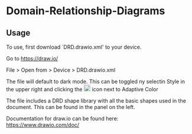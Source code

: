 # Domain-Relationship-Diagrams

## Usage

To use, first download `DRD.drawio.xml' to your device. 

Go to https://draw.io/

File > Open from > Device > DRD.drawio.xml

The file will default to dark mode. This can be toggled ny selectin Style in the upper right and clicking the <img width="18" height="18" alt="dark mode toggle" src="https://github.com/user-attachments/assets/2e23ffcd-85ab-4b17-9f20-d3cdfac4cbce" /> icon next to Adaptive Color

The file includes a DRD shape library with all the basic shapes used in the document. This can be found in the panel on the left.

Documentation for draw.io can be found here: https://www.drawio.com/doc/
